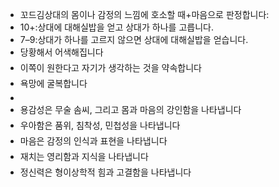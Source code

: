 - 꼬드김상대의 몸이나 감정의 느낌에 호소할 때+마음으로 판정합니다:
- 10+:상대에 대해실밥을 얻고 상대가 하나를 고릅니다.
- 7–9:상대가 하나를 고르지 않으면 상대에 대해실밥을 얻습니다.
- 당황해서 어색해집니다
- 이쪽이 원한다고 자기가 생각하는 것을 약속합니다
- 욕망에 굴복합니다
-
- 용감성은 무술 솜씨, 그리고 몸과 마음의 강인함을 나타냅니다
- 우아함은 품위, 침착성, 민첩성을 나타냅니다
- 마음은 감정의 인식과 표현을 나타냅니다
- 재치는 영리함과 지식을 나타냅니다
- 정신력은 형이상학적 힘과 고결함을 나타냅니다